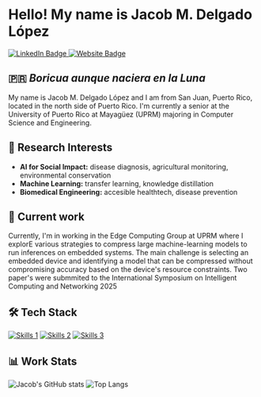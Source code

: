 # Hello! My name is Jacob M. Delgado López
<div id="badges">
  <a href="https://www.linkedin.com/in/jacob-m-delgado-lopez">
    <img src="https://img.shields.io/badge/LinkedIn-blue?style=for-the-badge&logo=linkedin&logoColor=white" alt="LinkedIn Badge"/>
  </a>
  <a href="https://jacobdelgado1002.github.io/">
    <img src="https://img.shields.io/badge/website-000000?style=for-the-badge&logo=About.me&logoColor=white" alt="Website Badge"/>
  </a>
</div>

## 🇵🇷 _Boricua aunque naciera en la Luna_
My name is Jacob M. Delgado López and I am from San Juan, Puerto Rico, located in the north side of Puerto Rico. I'm currently a senior at the University of Puerto Rico at Mayagüez (UPRM) majoring in Computer Science and Engineering.

## 🧬 Research Interests
- **AI for Social Impact:** disease diagnosis, agricultural monitoring, environmental conservation
- **Machine Learning:** transfer learning, knowledge distillation
- **Biomedical Engineering:** accesible healthtech, disease prevention

## 📍 Current work
Currently, I'm in working in the Edge Computing Group at UPRM where I explorE various strategies to compress large machine-learning models to run inferences on embedded systems. The main challenge is selecting an embedded device and identifying a model that can be compressed without compromising accuracy based on the device's resource constraints. Two paper's were submmited to the International Symposium on Intelligent Computing and Networking 2025

## 🛠️ Tech Stack
[![Skills 1](https://skillicons.dev/icons?i=python,cpp,mysql,matlab,r)](https://skillicons.dev)
[![Skills 2](https://skillicons.dev/icons?i=pytorch,tensorflow,sklearn,postgres)](https://skillicons.dev)
[![Skills 3](https://skillicons.dev/icons?i=linux,bash,github,git)](https://skillicons.dev)

## 📊 Work Stats
![Jacob's GitHub stats](https://github-readme-stats.vercel.app/api?username=jacobdelgado1002&show_icons=true&hide=issues,contribs)
![Top Langs](https://github-readme-stats.vercel.app/api/top-langs/?username=jacobdelgado1002&hide=scss,makefile&layout=compact)
